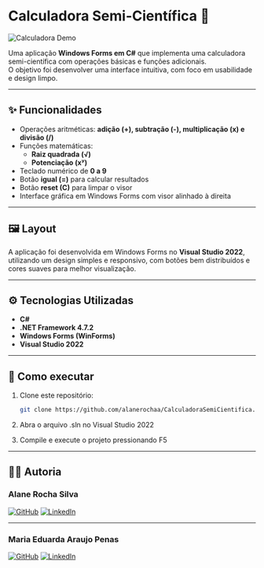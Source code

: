 ﻿# Calculadora Semi-Científica 🧮

![Calculadora Demo](https://media.giphy.com/media/xT9IgG50Fb7Mi0prBC/giphy.gif)  


Uma aplicação **Windows Forms em C#** que implementa uma calculadora semi-científica com operações básicas e funções adicionais.  
O objetivo foi desenvolver uma interface intuitiva, com foco em usabilidade e design limpo.

---

## ✨ Funcionalidades
- Operações aritméticas: **adição (+), subtração (-), multiplicação (x) e divisão (/)**  
- Funções matemáticas:  
  - **Raiz quadrada (√)**  
  - **Potenciação (xʸ)**  
- Teclado numérico de **0 a 9**  
- Botão **igual (=)** para calcular resultados  
- Botão **reset (C)** para limpar o visor  
- Interface gráfica em Windows Forms com visor alinhado à direita  

---

## 🖼️ Layout
A aplicação foi desenvolvida em Windows Forms no **Visual Studio 2022**, utilizando um design simples e responsivo, com botões bem distribuídos e cores suaves para melhor visualização.  

---

## ⚙️ Tecnologias Utilizadas
- **C#**  
- **.NET Framework 4.7.2**  
- **Windows Forms (WinForms)**  
- **Visual Studio 2022**

---

## 🚀 Como executar
1. Clone este repositório:
   ```bash
   git clone https://github.com/alanerochaa/CalculadoraSemiCientifica.git

2. Abra o arquivo .sln no Visual Studio 2022

3. Compile e execute o projeto pressionando F5

---


## 👩‍💻 Autoria

### Alane Rocha Silva  
[![GitHub](https://img.shields.io/badge/GitHub-000?style=for-the-badge&logo=github&logoColor=white)](https://github.com/alanerochaa)
[![LinkedIn](https://img.shields.io/badge/LinkedIn-0A66C2?style=for-the-badge&logo=linkedin&logoColor=white)](https://www.linkedin.com/in/alanersilva/)

---

### Maria Eduarda Araujo Penas  
[![GitHub](https://img.shields.io/badge/GitHub-000?style=for-the-badge&logo=github&logoColor=white)](https://github.com/DudaAraujo14)
[![LinkedIn](https://img.shields.io/badge/LinkedIn-0A66C2?style=for-the-badge&logo=linkedin&logoColor=white)](https://www.linkedin.com/in/maria-eduarda-araujo-684818206/)
